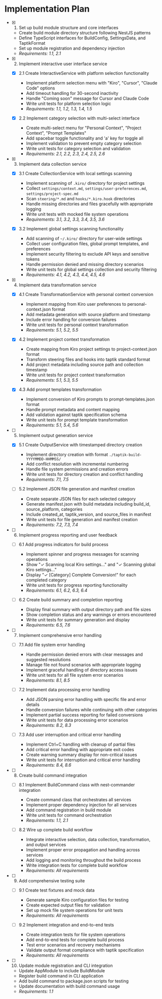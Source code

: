 # Implementation Plan

- [x] 1. Set up build module structure and core interfaces
  - Create build module directory structure following NestJS patterns
  - Define TypeScript interfaces for BuildConfig, SettingsData, and TaptikFormat
  - Set up module registration and dependency injection
  - _Requirements: 1.1, 2.1_

- [x] 2. Implement interactive user interface service
  - [x] 2.1 Create InteractiveService with platform selection functionality
    - Implement platform selection menu with "Kiro", "Cursor", "Claude Code" options
    - Add timeout handling for 30-second inactivity
    - Handle "Coming soon" message for Cursor and Claude Code
    - Write unit tests for platform selection logic
    - _Requirements: 1.1, 1.2, 1.3, 1.4, 1.5_

  - [x] 2.2 Implement category selection with multi-select interface
    - Create multi-select menu for "Personal Context", "Project Context", "Prompt Templates"
    - Add spacebar toggle functionality and 'a' key for toggle all
    - Implement validation to prevent empty category selection
    - Write unit tests for category selection and validation
    - _Requirements: 2.1, 2.2, 2.3, 2.4, 2.5, 2.6_

- [x] 3. Implement data collection service
  - [x] 3.1 Create CollectionService with local settings scanning
    - Implement scanning of `.kiro/` directory for project settings
    - Collect `settings/context.md`, `settings/user-preferences.md`, `settings/project-spec.md`
    - Scan `steering/*.md` and `hooks/*.kiro.hook` directories
    - Handle missing directories and files gracefully with appropriate logging
    - Write unit tests with mocked file system operations
    - _Requirements: 3.1, 3.2, 3.3, 3.4, 3.5, 3.6_

  - [x] 3.2 Implement global settings scanning functionality
    - Add scanning of `~/.kiro/` directory for user-wide settings
    - Collect user configuration files, global prompt templates, and preferences
    - Implement security filtering to exclude API keys and sensitive tokens
    - Handle permission denied and missing directory scenarios
    - Write unit tests for global settings collection and security filtering
    - _Requirements: 4.1, 4.2, 4.3, 4.4, 4.5, 4.6_

- [x] 4. Implement data transformation service
  - [x] 4.1 Create TransformationService with personal context conversion
    - Implement mapping from Kiro user preferences to personal-context.json format
    - Add metadata generation with source platform and timestamp
    - Include error handling for conversion failures
    - Write unit tests for personal context transformation
    - _Requirements: 5.1, 5.2, 5.5_

  - [x] 4.2 Implement project context transformation
    - Create mapping from Kiro project settings to project-context.json format
    - Transform steering files and hooks into taptik standard format
    - Add project metadata including source path and collection timestamp
    - Write unit tests for project context transformation
    - _Requirements: 5.1, 5.3, 5.5_

  - [x] 4.3 Add prompt templates transformation
    - Implement conversion of Kiro prompts to prompt-templates.json format
    - Handle prompt metadata and content mapping
    - Add validation against taptik specification schema
    - Write unit tests for prompt template transformation
    - _Requirements: 5.1, 5.4, 5.6_

- [ ] 5. Implement output generation service
  - [x] 5.1 Create OutputService with timestamped directory creation
    - Implement directory creation with format `./taptik-build-YYYYMMDD-HHMMSS/`
    - Add conflict resolution with incremental numbering
    - Handle file system permissions and creation errors
    - Write unit tests for directory creation and conflict handling
    - _Requirements: 7.1, 7.5_

  - [ ] 5.2 Implement JSON file generation and manifest creation
    - Create separate JSON files for each selected category
    - Generate manifest.json with build metadata including build_id, source_platform, categories
    - Include created_at, taptik_version, and source_files in manifest
    - Write unit tests for file generation and manifest creation
    - _Requirements: 7.2, 7.3, 7.4_

- [ ] 6. Implement progress reporting and user feedback
  - [ ] 6.1 Add progress indicators for build process
    - Implement spinner and progress messages for scanning operations
    - Show "✓ Scanning local Kiro settings..." and "✓ Scanning global Kiro settings..."
    - Display "✓ [Category] Complete Conversion!" for each completed category
    - Write unit tests for progress reporting functionality
    - _Requirements: 6.1, 6.2, 6.3, 6.4_

  - [ ] 6.2 Create build summary and completion reporting
    - Display final summary with output directory path and file sizes
    - Show completion status and any warnings or errors encountered
    - Write unit tests for summary generation and display
    - _Requirements: 6.5, 7.6_

- [ ] 7. Implement comprehensive error handling
  - [ ] 7.1 Add file system error handling
    - Handle permission denied errors with clear messages and suggested resolutions
    - Manage file not found scenarios with appropriate logging
    - Implement graceful handling of directory access issues
    - Write unit tests for all file system error scenarios
    - _Requirements: 8.1, 8.5_

  - [ ] 7.2 Implement data processing error handling
    - Add JSON parsing error handling with specific file and error details
    - Handle conversion failures while continuing with other categories
    - Implement partial success reporting for failed conversions
    - Write unit tests for data processing error scenarios
    - _Requirements: 8.2, 8.3_

  - [ ] 7.3 Add user interruption and critical error handling
    - Implement Ctrl+C handling with cleanup of partial files
    - Add critical error handling with appropriate exit codes
    - Create warning summary display for non-critical issues
    - Write unit tests for interruption and critical error handling
    - _Requirements: 8.4, 8.6_

- [ ] 8. Create build command integration
  - [ ] 8.1 Implement BuildCommand class with nest-commander integration
    - Create command class that orchestrates all services
    - Implement proper dependency injection for all services
    - Add command registration in build module
    - Write unit tests for command orchestration
    - _Requirements: 1.1, 2.1_

  - [ ] 8.2 Wire up complete build workflow
    - Integrate interactive selection, data collection, transformation, and output services
    - Implement proper error propagation and handling across services
    - Add logging and monitoring throughout the build process
    - Write integration tests for complete build workflow
    - _Requirements: All requirements_

- [ ] 9. Add comprehensive testing suite
  - [ ] 9.1 Create test fixtures and mock data
    - Generate sample Kiro configuration files for testing
    - Create expected output files for validation
    - Set up mock file system operations for unit tests
    - _Requirements: All requirements_

  - [ ] 9.2 Implement integration and end-to-end tests
    - Create integration tests for file system operations
    - Add end-to-end tests for complete build process
    - Test error scenarios and recovery mechanisms
    - Validate output format compliance with taptik specification
    - _Requirements: All requirements_

- [ ] 10. Update module registration and CLI integration
  - Update AppModule to include BuildModule
  - Register build command in CLI application
  - Add build command to package.json scripts for testing
  - Update documentation with build command usage
  - _Requirements: 1.1_
